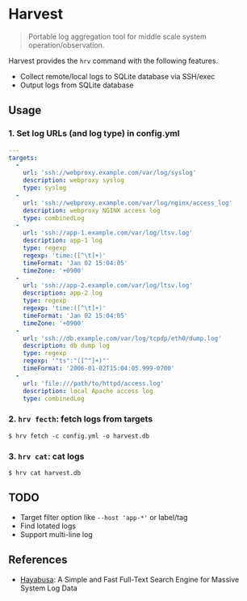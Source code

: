 # Harvest

> Portable log aggregation tool for middle scale system operation/observation.

Harvest provides the `hrv` command with the following features.

- Collect remote/local logs to SQLite database via SSH/exec
- Output logs from SQLite database

## Usage

### 1. Set log URLs (and log type) in config.yml

``` yaml
---
targets:
  -
    url: 'ssh://webproxy.example.com/var/log/syslog'
    description: webproxy syslog
    type: syslog
  -
    url: 'ssh://webproxy.example.com/var/log/nginx/access_log'
    description: webproxy NGINX access log
    type: combinedLog
  -
    url: 'ssh://app-1.example.com/var/log/ltsv.log'
    description: app-1 log
    type: regexp
    regexp: 'time:([^\t]+)'
    timeFormat: 'Jan 02 15:04:05'
    timeZone: '+0900'
  -
    url: 'ssh://app-2.example.com/var/log/ltsv.log'
    description: app-2 log
    type: regexp
    regexp: 'time:([^\t]+)'
    timeFormat: 'Jan 02 15:04:05'
    timeZone: '+0900'
  -
    url: 'ssh://db.example.com/var/log/tcpdp/eth0/dump.log'
    description: db dump log
    type: regexp
    regexp: '"ts":"([^"]+)"'
    timeFormat: '2006-01-02T15:04:05.999-0700'
  -
    url: 'file:///path/to/httpd/access.log'
    description: local Apache access log
    type: combinedLog
```

### 2. `hrv fecth`: fetch logs from targets

``` console
$ hrv fetch -c config.yml -o harvest.db
```

### 3. `hrv cat`: cat logs

``` console
$ hrv cat harvest.db
```

## TODO

- Target filter option like `--host 'app-*'` or label/tag
- Find lotated logs
- Support multi-line log

## References

- [Hayabusa](https://github.com/hirolovesbeer/hayabusa): A Simple and Fast Full-Text Search Engine for Massive System Log Data
